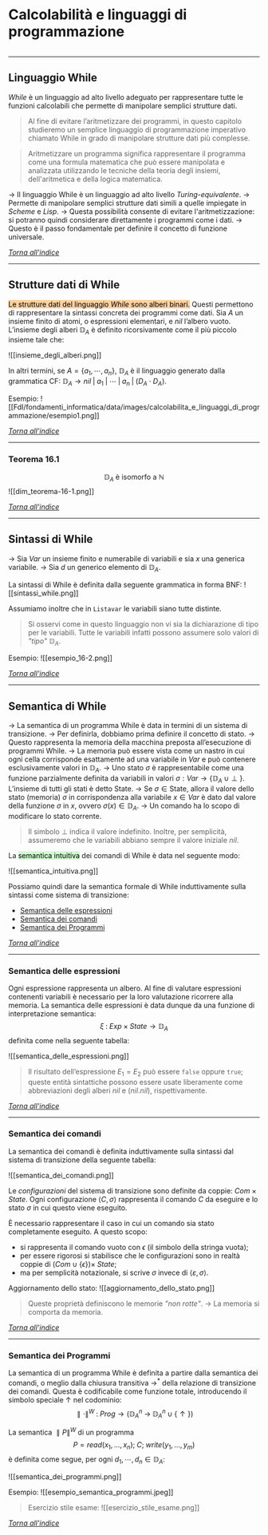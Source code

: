 # Calcolabilità e linguaggi di programmazione
```toc
```
---

## Linguaggio While
*While* è un linguaggio ad alto livello adeguato per rappresentare tutte le funzioni calcolabili che permette di manipolare semplici strutture dati.

> Al fine di evitare l’aritmetizzare dei programmi, in questo capitolo studieremo un semplice linguaggio di programmazione imperativo chiamato While in grado di manipolare strutture dati più complesse.

> Aritmetizzare un programma significa rappresentare il programma come una formula matematica che può essere manipolata e analizzata utilizzando le tecniche della teoria degli insiemi, dell'aritmetica e della logica matematica.

$\to$ Il linguaggio While è un linguaggio ad alto livello *Turing-equivalente*.
$\to$ Permette di manipolare semplici strutture dati simili a quelle impiegate in *Scheme* e *Lisp*.
$\to$ Questa possibilità consente di evitare l'aritmetizzazione: si potranno quindi considerare direttamente i programmi come i dati.
$\to$ Questo è il passo fondamentale per definire il concetto di funzione universale.

[_Torna all'indice_](#Calcolabilità%20e%20linguaggi%20di%20programmazione)

---

## Strutture dati di While
<mark style="background: #FFB86CA6;">Le strutture dati del linguaggio *While* sono alberi binari.</mark> Questi permettono di rappresentare la sintassi concreta dei programmi come dati. 
Sia $A$ un insieme finito di atomi, o espressioni elementari, e $nil$ l’albero vuoto. 
L’insieme degli alberi $\mathbb{D}_A$ è definito ricorsivamente come il più piccolo insieme tale che:

![[insieme_degli_alberi.png]]

In altri termini, se $A = \{a_1 , \cdots , a_n \}$, $\mathbb{D}_A$ è il linguaggio generato dalla grammatica CF: $\mathbb{D}_A \to nil \;| \;a_1 \;|\; \cdots \;| \; a_n \; | \;(D_A \cdot D_A)$.

Esempio:
![[FdI/fondamenti_informatica/data/images/calcolabilita_e_linguaggi_di_programmazione/esempio1.png]]

[_Torna all'indice_](#Calcolabilità%20e%20linguaggi%20di%20programmazione)

---

### Teorema 16.1
$$
\mathbb{D}_A \text{ è isomorfo a } \mathbb{N}
$$
![[dim_teorema-16-1.png]]

[_Torna all'indice_](#Calcolabilità%20e%20linguaggi%20di%20programmazione)

---

## Sintassi di While
$\to$ Sia $Var$ un insieme finito e numerabile di variabili e sia $x$ una generica variabile.
$\to$ Sia $d$ un generico elemento di $\mathbb{D}_A$.

La sintassi di While è definita dalla seguente grammatica in forma BNF:
![[sintassi_while.png]]

Assumiamo inoltre che in `Listavar` le variabili siano tutte distinte. 

> Si osservi come in questo linguaggio non vi sia la dichiarazione di tipo per le variabili. Tutte le variabili infatti possono assumere solo valori di *"tipo"* $\mathbb{D}_A$.

Esempio:
![[esempio_16-2.png]]

[_Torna all'indice_](#Calcolabilità%20e%20linguaggi%20di%20programmazione)

---

## Semantica di While
$\to$ La semantica di un programma While è data in termini di un sistema di transizione. 
$\to$ Per definirla, dobbiamo prima definire il concetto di stato. 
$\to$ Questo rappresenta la memoria della macchina preposta all’esecuzione di programmi While. 
$\to$ La memoria può essere vista come un nastro in cui ogni cella corrisponde esattamente ad una variabile in $Var$ e può contenere esclusivamente valori in $\mathbb{D}_A$. 
$\to$ Uno stato $\sigma$ è rappresentabile come una funzione parzialmente definita da variabili in valori $\sigma : Var → \{\mathbb{D}_A \; \cup \perp \}$. L’insieme di tutti gli stati è detto State. 
$\to$ Se $\sigma ∈ \text{State}$, allora il valore dello stato (memoria) $\sigma$ in corrispondenza alla variabile $x ∈ Var$ è dato dal valore della funzione $\sigma$ in $x$, ovvero $\sigma(x) ∈ \mathbb{D}_A$. 
$\to$ Un comando ha lo scopo di modificare lo stato corrente.

> Il simbolo $\perp$ indica il valore indefinito.
> Inoltre, per semplicità, assumeremo che le variabili abbiano sempre il valore iniziale $nil$.

La <mark style="background: #BBFABBA6;">semantica intuitiva</mark> dei comandi di While è data nel seguente modo:

![[semantica_intuitiva.png]]

Possiamo quindi dare la semantica formale di While induttivamente sulla sintassi come sistema di transizione:
- [Semantica delle espressioni](#Semantica%20delle%20espressioni)
- [Semantica dei comandi](#Semantica%20dei%20comandi)
- [Semantica dei Programmi](#Semantica%20dei%20Programmi)

[_Torna all'indice_](#Calcolabilità%20e%20linguaggi%20di%20programmazione)

---

### Semantica delle espressioni
Ogni espressione rappresenta un albero. Al fine di valutare espressioni contenenti variabili è necessario per la loro valutazione ricorrere alla memoria. La semantica delle espressioni è data dunque da una funzione di interpretazione semantica:
$$
\xi \; :\; Exp\;  × \; State \to \mathbb{D}_A
$$
definita come nella seguente tabella:

![[semantica_delle_espressioni.png]]

> Il risultato dell’espressione $E_1 = E_2$ può essere `false` oppure `true`; queste entità sintattiche possono essere usate liberamente come abbreviazioni degli alberi $nil$ e $(nil.nil)$, rispettivamente.

[_Torna all'indice_](#Calcolabilità%20e%20linguaggi%20di%20programmazione)

---

### Semantica dei comandi
La semantica dei comandi è definita induttivamente sulla sintassi dal sistema di transizione della seguente tabella: 

![[semantica_dei_comandi.png]]

Le *configurazioni* del sistema di transizione sono definite da coppie: $Com\; ×\; State$. Ogni configurazione $⟨C,σ⟩$ rappresenta il comando $C$ da eseguire e lo stato $σ$ in cui questo viene eseguito.

È necessario rappresentare il caso in cui un comando sia stato completamente eseguito. A questo scopo:
- si rappresenta il comando vuoto con $\epsilon$ (il simbolo della stringa vuota);
- per essere rigorosi si stabilisce che le configurazioni sono in realtà coppie di $(Com\; \cup \; \{\epsilon\}) ×\; State$;
- ma per semplicità notazionale, si scrive $σ$ invece di $⟨ε,σ⟩$.

Aggiornamento dello stato:
![[aggiornamento_dello_stato.png]]

> Queste proprietà definiscono le memorie *"non rotte"*.
> $\to$ La memoria si comporta da memoria.

[_Torna all'indice_](#Calcolabilità%20e%20linguaggi%20di%20programmazione)

---

### Semantica dei Programmi
La semantica di un programma While è definita a partire dalla semantica dei comandi, o meglio dalla chiusura transitiva $\to ^*$ della relazione di transizione dei comandi.
Questa è codificabile come funzione totale, introducendo il simbolo speciale $\uparrow$ nel codominio:
$$
\parallel\cdot\parallel^W \;:\; Prog \to (\mathbb{D}_A^n \;\to\; \mathbb{D}_A^n \; ∪ \;\{\uparrow\})
$$

La semantica $\parallel P \parallel^W$ di un programma 
$$
P = read(x_1,..., x_n);\; C;\; write(y_1,...,y_m) 
$$
è definita come segue, per ogni $d_1, \cdots, d_n ∈ \mathbb{D}_A:$

![[semantica_dei_programmi.png]]

Esempio:
![[esempio_semantica_programmi.jpeg]]

> Esercizio stile esame:
> ![[esercizio_stile_esame.png]]

[_Torna all'indice_](#Calcolabilità%20e%20linguaggi%20di%20programmazione)
